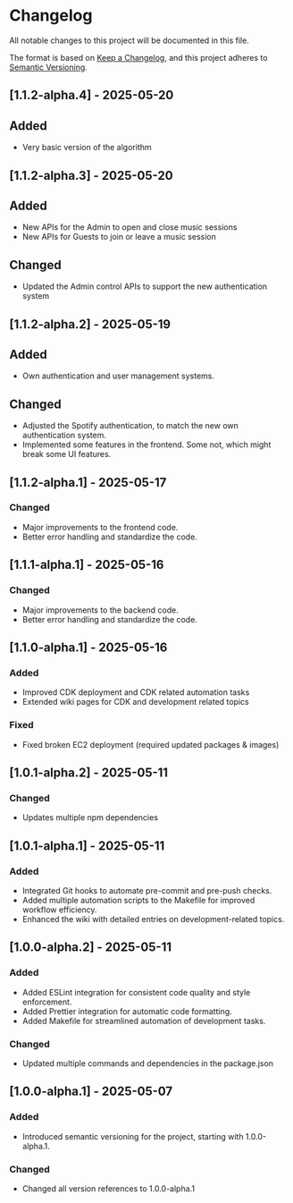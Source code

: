 # Changelog

All notable changes to this project will be documented in this file.

The format is based on [Keep a Changelog](https://keepachangelog.com/en/1.0.0/), and this project adheres to [Semantic Versioning](https://semver.org/spec/v2.0.0.html).

## [1.1.2-alpha.4] - 2025-05-20

## Added

- Very basic version of the algorithm

## [1.1.2-alpha.3] - 2025-05-20

## Added

- New APIs for the Admin to open and close music sessions
- New APIs for Guests to join or leave a music session

## Changed

- Updated the Admin control APIs to support the new authentication system

## [1.1.2-alpha.2] - 2025-05-19

## Added

- Own authentication and user management systems.

## Changed

- Adjusted the Spotify authentication, to match the new own authentication system.
- Implemented some features in the frontend. Some not, which might break some UI features.

## [1.1.2-alpha.1] - 2025-05-17

### Changed

- Major improvements to the frontend code.
- Better error handling and standardize the code.

## [1.1.1-alpha.1] - 2025-05-16

### Changed

- Major improvements to the backend code.
- Better error handling and standardize the code.

## [1.1.0-alpha.1] - 2025-05-16

### Added

- Improved CDK deployment and CDK related automation tasks
- Extended wiki pages for CDK and development related topics

### Fixed

- Fixed broken EC2 deployment (required updated packages & images)

## [1.0.1-alpha.2] - 2025-05-11

### Changed

- Updates multiple npm dependencies

## [1.0.1-alpha.1] - 2025-05-11

### Added

- Integrated Git hooks to automate pre-commit and pre-push checks.
- Added multiple automation scripts to the Makefile for improved workflow efficiency.
- Enhanced the wiki with detailed entries on development-related topics.

## [1.0.0-alpha.2] - 2025-05-11

### Added

- Added ESLint integration for consistent code quality and style enforcement.
- Added Prettier integration for automatic code formatting.
- Added Makefile for streamlined automation of development tasks.

### Changed

- Updated multiple commands and dependencies in the package.json

## [1.0.0-alpha.1] - 2025-05-07

### Added

- Introduced semantic versioning for the project, starting with 1.0.0-alpha.1.

### Changed

- Changed all version references to 1.0.0-alpha.1
